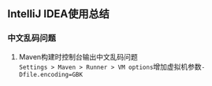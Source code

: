 ## IntelliJ IDEA使用总结
### 中文乱码问题
1. Maven构建时控制台输出中文乱码问题  
`Settings > Maven > Runner > VM options`增加虚拟机参数`-Dfile.encoding=GBK`

